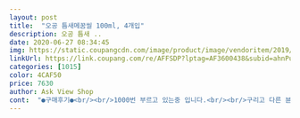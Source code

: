 ```yaml
---
layout: post 
title:  "오공 틈새메꿈씰 100ml, 4개입" 
description: 오공 틈새 ..
date: 2020-06-27 08:34:45 
img: https://static.coupangcdn.com/image/product/image/vendoritem/2019/02/25/3148486403/e8ea2e91-1f8d-43e0-a5b6-dd6f2f188b33.jpg 
linkUrl: https://link.coupang.com/re/AFFSDP?lptag=AF3600438&subid=ahnPublicAsk&pageKey=22438763&itemId=87117623&vendorItemId=3148486403&traceid=V0-113-93a608b7471fd27f 
categories: [1015] 
color: 4CAF50 
price: 7630 
author: Ask View Shop 
cont:  "●구매후기●<br/><br/>1000번 부르고 있는중 입니다.<br/><br/>구리고 다른 뷴들 후기처럼 한번만 해서는 얘가 마르면서 조금 두께감이 줄어요<br/>굿!<br/>그 도구 이름을 뭐라고 하는지 모르겠지만요 .<br/>.<br/><br/>그래서 두번 시공해야하겠습니다!<br/>그리고 이틀동안 마르기를 기다렸고... <br/><br/>대만복이애요<br/>댓글에서 짜서 쓰기 힘들다고 써있는데.<br/>.<br/><br/>뚜껑만 잘 막아놓으면 오래 쓸 수 있습니다.<br/>.<br/><br/>마르는 속도도 빠르고 내구성은 어떨지 모르겠지만<br/>바르실 때, 손에 비닐장갑 얇은거 끼고 했더니 손도 깨끗하고.<br/>.<br/><br/>사용하기 너무 편하고 재밌어요<br/>사용할때 짠 부분 긁어낼 그런 도구도 꼭 필요해요!<br/>생각보다 양이 엄청 많더라구요 ㅋㅋ<br/>샤워실 천정에서 물방울이 떨어져서 매꿈을 했습니다.<br/>.<br/><br/>실링누를때 손가락 아프다고 써있는 댓글도 있었는데.<br/>.<br/><br/>아무튼 싼 가격에 크랙 잘 보수했어요!!!<br/>아직 잘 모르겠고.<br/>.<br/><br/>안 나와서 손가락 아프다는 평을보고 앞부분을 2미리 정도 더 잘랐더니 매우매우 죽죽 나와서 20분에 한통씩 다 썼어요^^<br/>알아서 셀프코킹했구요 비닐장갑끼고 하니 묻지도 않구요 짱이예요 짱<br/>오늘 사용해야 하는데.<br/>.<br/>깜빡하고 샤워를 해서<br/>이틀 지난 후, 완전히 마르니까 물방울 떨어짐 없어졌고.<br/>.<br/><br/>일단 로켓와우로 새벽에 총알배송 해주셔서 너무 좋았구요<br/>저는 아픈거 없었고 잘 나왔습니다.<br/>.<br/><br/>제품 잘 삿습니다.<br/>.<br/><br/>제품은 작은 박스안에 4마리가 나란히 들어있습니다.<br/><br/>주중에 작업들어가면 후기를  추가하도록 하겠습니다.<br/><br/>초보자도 사용하기 쉽게 되어 있어서 잘 사용했어요<br/>크기는 손가락 벌린 정도.<br/>.<br/><br/>페인트칠 하기 전에 보수해둔거라 저는 대충했습니다<br/>하루 지나서 본걸로는 아주 만족합니다<br/>학창시절 미술시간으로 돌아간거 같고요<br/>한달 후기.<br/>.<br/><br/>한달지난 지금까지.<br/>.<br/> 완벽하네요.<br/>.<br/><br/>화장실 벽이 마를 때 까지.<br/>.<br/> 동해물과 백두산이.<br/>,, 마르고... <br/><br/>후기가 많아서 사봤는데 그런 이유가 있었네요<br/>" 
---
```

